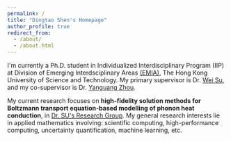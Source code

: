 ```yaml
---
permalink: /
title: "Dingtao Shen's Homepage"
author_profile: true
redirect_from: 
  - /about/
  - /about.html
---
```


I'm currently a Ph.D. student in Individualized Interdisciplinary Program (IIP) at Division of Emerging Interdsciplinary Areas [(EMIA)](https://emia.hkust.edu.hk/), The Hong Kong University of Science and Technology. My primary supervisor is Dr. [Wei Su](https://facultyprofiles.hkust.edu.hk/profiles.php?profile=wei-su-weisu), and my co-supervisor is Dr. [Yanguang Zhou](https://seng.hkust.edu.hk/about/people/faculty/yanguang-zhou).

My current research focuses on **high-fidelity solution methods for Boltzmann transport equation-based modelling of phonon heat conduction**, in [Dr. SU's Research Group](https://weisu-mae.github.io/). My general research interests lie in applied mathematics involving: scientific computing, high-performance computing, uncertainty quantification, machine learning, etc.
